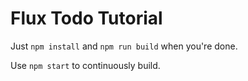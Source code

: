 # Flux Todo Tutorial

Just `npm install` and `npm run build` when you're done. 

Use `npm start` to continuously build.
